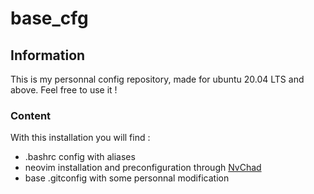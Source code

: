 # base_cfg

## Information

This is my personnal config repository, made for ubuntu 20.04 LTS and above.
Feel free to use it !

### Content 

With this installation you will find : 

- .bashrc config with aliases
- neovim installation and preconfiguration through [NvChad](https://nvchad.com/)
- base .gitconfig with some personnal modification 
